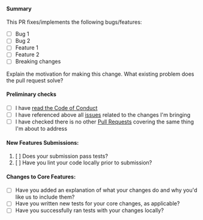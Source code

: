 #### Summary

<!-- You can skip this if you're proposing something as trivial as fixing a typo -->

This PR fixes/implements the following bugs/features:

- [ ] Bug 1
- [ ] Bug 2
- [ ] Feature 1
- [ ] Feature 2
- [ ] Breaking changes

Explain the motivation for making this change. What existing problem does the pull request solve?

#### Preliminary checks

- [ ] I have [read the Code of Conduct](https://github.com/kdeldycke/mail-deduplicate/blob/develop/.github/code-of-conduct.md)
- [ ] I have referenced above all [issues](https://github.com/kdeldycke/mail-deduplicate/issues) related to the changes I'm bringing
- [ ] I have checked there is no other [Pull Requests](https://github.com/kdeldycke/mail-deduplicate/pulls) covering the same thing I'm about to address

#### New Features Submissions:

1. [ ] Does your submission pass tests?
1. [ ] Have you lint your code locally prior to submission?

#### Changes to Core Features:

- [ ] Have you added an explanation of what your changes do and why you'd like us to include them?
- [ ] Have you written new tests for your core changes, as applicable?
- [ ] Have you successfully ran tests with your changes locally?
